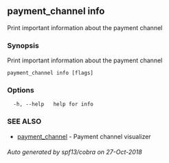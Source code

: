 ## payment_channel info

Print important information about the payment channel

### Synopsis

Print important information about the payment channel

```
payment_channel info [flags]
```

### Options

```
  -h, --help   help for info
```

### SEE ALSO

* [payment_channel](payment_channel.md)	 - Payment channel visualizer

###### Auto generated by spf13/cobra on 27-Oct-2018
